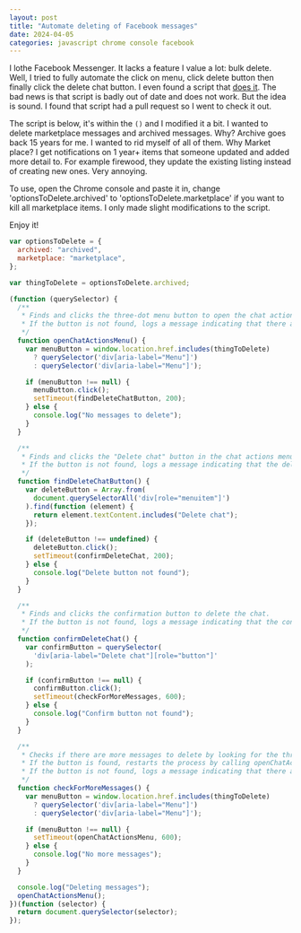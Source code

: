 ```yaml
---
layout: post
title: "Automate deleting of Facebook messages"
date: 2024-04-05
categories: javascript chrome console facebook
---
```


I lothe Facebook Messenger. It lacks a feature I value a lot: bulk delete. Well, I tried to fully automate the click on menu, click delete button then finally click the delete chat button. I even found a script that <a href="https://github.com/mdunham/delete-fb-messages" taget="_blank">does it</a>. The bad news is that script is badly out of date and does not work. But the idea is sound. I found that script had a pull request so I went to check it out.

The script is below, it's within the `()` and I modified it a bit. I wanted to delete marketplace messages and archived messages. Why? Archive goes back 15 years for me. I wanted to rid myself of all of them. Why Market place? I get notifications on 1 year+ items that someone updated and added more detail to. For example firewood, they update the existing listing instead of creating new ones. Very annoying.

To use, open the Chrome console and paste it in, change 'optionsToDelete.archived' to 'optionsToDelete.marketplace' if you want to kill all marketplace items. I only made slight modifications to the script.

Enjoy it!

```javascript
var optionsToDelete = {
  archived: "archived",
  marketplace: "marketplace",
};

var thingToDelete = optionsToDelete.archived;

(function (querySelector) {
  /**
   * Finds and clicks the three-dot menu button to open the chat actions menu.
   * If the button is not found, logs a message indicating that there are no more messages to delete.
   */
  function openChatActionsMenu() {
    var menuButton = window.location.href.includes(thingToDelete)
      ? querySelector('div[aria-label="Menu"]')
      : querySelector('div[aria-label="Menu"]');

    if (menuButton !== null) {
      menuButton.click();
      setTimeout(findDeleteChatButton, 200);
    } else {
      console.log("No messages to delete");
    }
  }

  /**
   * Finds and clicks the "Delete chat" button in the chat actions menu.
   * If the button is not found, logs a message indicating that the delete button was not found.
   */
  function findDeleteChatButton() {
    var deleteButton = Array.from(
      document.querySelectorAll('div[role="menuitem"]')
    ).find(function (element) {
      return element.textContent.includes("Delete chat");
    });

    if (deleteButton !== undefined) {
      deleteButton.click();
      setTimeout(confirmDeleteChat, 200);
    } else {
      console.log("Delete button not found");
    }
  }

  /**
   * Finds and clicks the confirmation button to delete the chat.
   * If the button is not found, logs a message indicating that the confirm button was not found.
   */
  function confirmDeleteChat() {
    var confirmButton = querySelector(
      'div[aria-label="Delete chat"][role="button"]'
    );

    if (confirmButton !== null) {
      confirmButton.click();
      setTimeout(checkForMoreMessages, 600);
    } else {
      console.log("Confirm button not found");
    }
  }

  /**
   * Checks if there are more messages to delete by looking for the three-dot menu button.
   * If the button is found, restarts the process by calling openChatActionsMenu.
   * If the button is not found, logs a message indicating that there are no more messages.
   */
  function checkForMoreMessages() {
    var menuButton = window.location.href.includes(thingToDelete)
      ? querySelector('div[aria-label="Menu"]')
      : querySelector('div[aria-label="Menu"]');

    if (menuButton !== null) {
      setTimeout(openChatActionsMenu, 600);
    } else {
      console.log("No more messages");
    }
  }

  console.log("Deleting messages");
  openChatActionsMenu();
})(function (selector) {
  return document.querySelector(selector);
});
```
